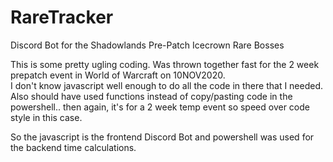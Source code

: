 # RareTracker
Discord Bot for the Shadowlands Pre-Patch Icecrown Rare Bosses  

This is some pretty ugling coding. Was thrown together fast for the 2 week prepatch event in World of Warcraft on 10NOV2020.  
I don't know javascript well enough to do all the code in there that I needed.
Also should have used functions instead of copy/pasting code in the powershell.. then again, it's for a 2 week temp event so speed over code style in this case.  

So the javascript is the frontend Discord Bot and powershell was used for the backend time calculations.
